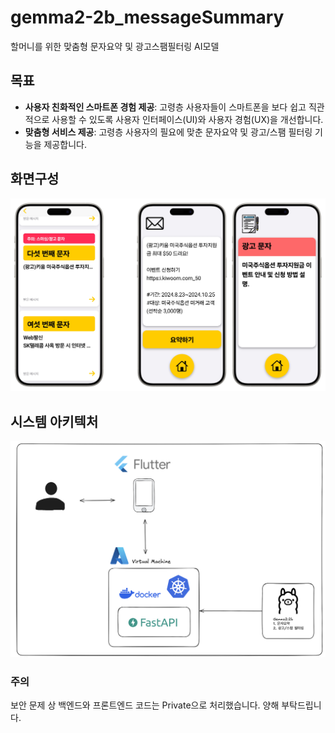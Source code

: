 # gemma2-2b_messageSummary
할머니를 위한 맞춤형 문자요약 및 광고스팸필터링 AI모델

## 목표
- **사용자 친화적인 스마트폰 경험 제공**: 고령층 사용자들이 스마트폰을 보다 쉽고 직관적으로 사용할 수 있도록 사용자 인터페이스(UI)와 사용자 경험(UX)을 개선합니다.
- **맞춤형 서비스 제공**: 고령층 사용자의 필요에 맞춘 문자요약 및 광고/스팸 필터링 기능을 제공합니다.

## 화면구성
![Project](img/message_result.png)

## 시스템 아키텍처
![Project](img/system_architecture.png)

### 주의
보안 문제 상 백엔드와 프론트엔드 코드는 Private으로 처리했습니다. 양해 부탁드립니다.
